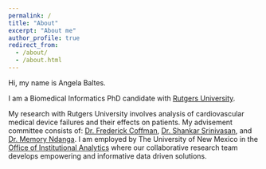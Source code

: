 ```yaml
---
permalink: /
title: "About"
excerpt: "About me"
author_profile: true
redirect_from: 
  - /about/
  - /about.html
---
```


Hi, my name is Angela Baltes.

I am a Biomedical Informatics PhD candidate with [Rutgers University](https://www.rutgers.edu).

My research with Rutgers University involves analysis of cardiovascular medical device failures and their effects on patients. My advisement committee consists of: [Dr. Frederick Coffman](https://apps.shp.rutgers.edu/projects/facultyLocator/profile1.cfm?RUID=coffmafd), [Dr. Shankar Srinivasan](https://apps.shp.rutgers.edu/projects/facultyLocator/profile1.cfm?RUID=srinivsh), and [Dr. Memory Ndanga](https://apps.shp.rutgers.edu/projects/facultyLocator/profile1.cfm?RUID=ndangame). I am employed by The University of New Mexico in the [Office of Institutional Analytics](http://oia.unm.edu) where our collaborative research team develops empowering and informative data driven solutions. 




